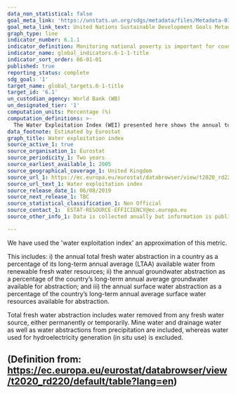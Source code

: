 ```yaml
---
data_non_statistical: false
goal_meta_link: 'https://unstats.un.org/sdgs/metadata/files/Metadata-01-02-01.pdf '
goal_meta_link_text: United Nations Sustainable Development Goals Metadata (PDF 98.2 KB)
graph_type: line
indicator_number: 6.1.1
indicator_definition: Monitoring national poverty is important for country-specific development agendas. National poverty lines are used to make more accurate estimates of poverty consistent with the country’s specific economic and social circumstances, and are not intended for international comparisons of poverty rates.
indicator_name: global_indicators.6-1-1-title
indicator_sort_order: 06-01-01
published: true
reporting_status: complete
sdg_goal: '1'
target_name: global_targets.6-1-title
target_id: '6.1'
un_custodian_agency: World Bank (WB)
un_designated_tier: '1'
computation_units: Percentage (%)
computation_definitions: >-
  The Water Exploitation Index (WEI) presented here shows the annual total fresh water abstraction in a country as a percentage of its long term annual average available water from renewable fresh water resources. This includes water removed from any fresh water source, either permanently or temporarily, as well as mine and drainage water and water abstractions from precipitation. Water used for hydroelectricity generation (in situ use) is excluded.
data_footnote: Estimated by Eurostat
graph_title: Water exploitation index
source_active_1: true
source_organisation_1: Eurostat
source_periodicity_1: Two years
source_earliest_available_1: 2005
source_geographical_coverage_1: United Kingdom
source_url_1: https://ec.europa.eu/eurostat/databrowser/view/t2020_rd220/default/table?lang=en
source_url_text_1: Water exploitation index
source_release_date_1: 06/08/2019
source_next_release_1: TBC
source_statistical_classification_1: Non Official
source_contact_1:  ESTAT-RESOURCE-EFFICIENCY@ec.europa.eu
source_other_info_1: Data is collected anually but information is published every two years

---
```

We have used the 'water exploitation index' an approximation of this metric.

This includes: i) the annual total fresh water abstraction in a country as a percentage of its long-term annual average (LTAA) available water from renewable fresh water resources; ii) the annual groundwater abstraction as a percentage of the country’s long-term annual average groundwater available for abstraction; and iii) the annual surface water abstraction as a percentage of the country’s long-term annual average surface water resources available for abstraction.

Total fresh water abstraction includes water removed from any fresh water source, either permanently or temporarily. Mine water and drainage water as well as water abstractions from precipitation are included, whereas water used for hydroelectricity generation (in situ use) is excluded.

(Definition from: https://ec.europa.eu/eurostat/databrowser/view/t2020_rd220/default/table?lang=en)
---
